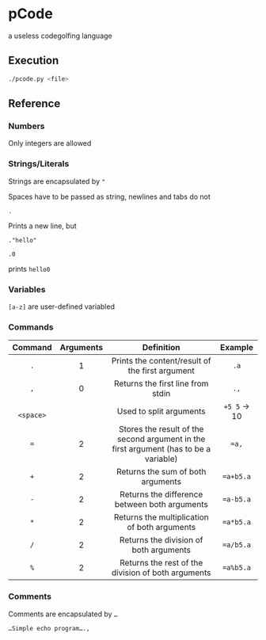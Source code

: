 # pCode
a useless codegolfing language

## Execution
```bash
./pcode.py <file>
```

## Reference
### Numbers
Only integers are allowed
### Strings/Literals
Strings are encapsulated by `"`

Spaces have to be passed as string, newlines and tabs do not
```
.

```
Prints a new line, but
```
."hello"

.0
```
prints `hello0`
### Variables
`[a-z]` are user-defined variabled
### Commands
| Command | Arguments | Definition | Example |
|:-------:|:---------:|:----------:|:-------:|
| `.`     | 1         | Prints the content/result of the first argument | `.a` 
| `,`     | 0         | Returns the first line from stdin | `.,`
| ` `<br/>`<space>`|  | Used to split arguments | `+5 5` → 10
| `=`     | 2         | Stores the result of the second argument in the first argument (has to be a variable) | `=a,`
| `+`     | 2         | Returns the sum of both arguments | `=a+b5.a`
| `-`     | 2         | Returns the difference between both arguments | `=a-b5.a`
| `*`     | 2         | Returns the multiplication of both arguments | `=a*b5.a`
| `/`     | 2         | Returns the division of both arguments | `=a/b5.a`
| `%`     | 2         | Returns the rest of the division of both arguments | `=a%b5.a`


### Comments
Comments are encapsulated by `…`
```
…Simple echo program….,
```